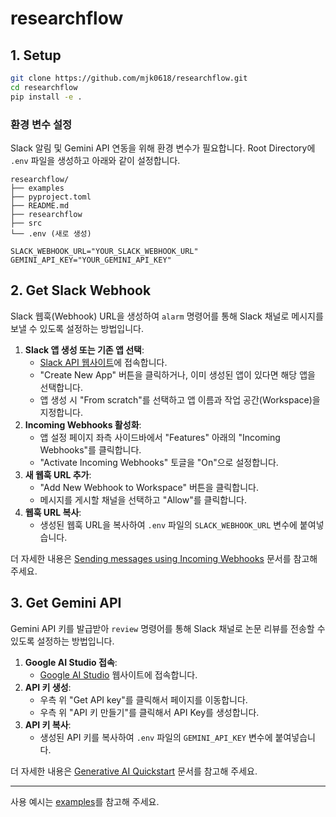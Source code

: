 # researchflow


## 1. Setup

```bash
git clone https://github.com/mjk0618/researchflow.git
cd researchflow
pip install -e .
```

### 환경 변수 설정

Slack 알림 및 Gemini API 연동을 위해 환경 변수가 필요합니다. 
Root Directory에 `.env` 파일을 생성하고 아래와 같이 설정합니다.
```
researchflow/
├── examples
├── pyproject.toml
├── README.md
├── researchflow
├── src
└── .env (새로 생성)
```

```
SLACK_WEBHOOK_URL="YOUR_SLACK_WEBHOOK_URL"
GEMINI_API_KEY="YOUR_GEMINI_API_KEY"
```

## 2. Get Slack Webhook

Slack 웹훅(Webhook) URL을 생성하여 `alarm` 명령어를 통해 Slack 채널로 메시지를 보낼 수 있도록 설정하는 방법입니다.

1.  **Slack 앱 생성 또는 기존 앱 선택**:
      * [Slack API 웹사이트](https://api.slack.com/apps)에 접속합니다.
      * "Create New App" 버튼을 클릭하거나, 이미 생성된 앱이 있다면 해당 앱을 선택합니다.
      * 앱 생성 시 "From scratch"를 선택하고 앱 이름과 작업 공간(Workspace)을 지정합니다.
2.  **Incoming Webhooks 활성화**:
      * 앱 설정 페이지 좌측 사이드바에서 "Features" 아래의 "Incoming Webhooks"를 클릭합니다.
      * "Activate Incoming Webhooks" 토글을 "On"으로 설정합니다.
3.  **새 웹훅 URL 추가**:
      * "Add New Webhook to Workspace" 버튼을 클릭합니다.
      * 메시지를 게시할 채널을 선택하고 "Allow"를 클릭합니다.
4.  **웹훅 URL 복사**:
      * 생성된 웹훅 URL을 복사하여 `.env` 파일의 `SLACK_WEBHOOK_URL` 변수에 붙여넣습니다.

더 자세한 내용은 [Sending messages using Incoming Webhooks](https://api.slack.com/messaging/webhooks) 문서를 참고해 주세요.

## 3. Get Gemini API

Gemini API 키를 발급받아 `review` 명령어를 통해 Slack 채널로 논문 리뷰를 전송할 수 있도록 설정하는 방법입니다.

1.  **Google AI Studio 접속**:
      * [Google AI Studio](https://aistudio.google.com/) 웹사이트에 접속합니다.
2.  **API 키 생성**:
      * 우측 위 "Get API key"를 클릭해서 페이지를 이동합니다.
      * 우측 위 "API 키 만들기"를 클릭해서 API Key를 생성합니다.
3.  **API 키 복사**:
      * 생성된 API 키를 복사하여 `.env` 파일의 `GEMINI_API_KEY` 변수에 붙여넣습니다.

더 자세한 내용은 [Generative AI Quickstart](https://ai.google.dev/gemini-api/docs/api-key) 문서를 참고해 주세요.

-----

사용 예시는 [examples](examples/readme.md)를 참고해 주세요.